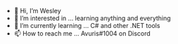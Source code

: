 - 👋 Hi, I’m Wesley
- 👀 I’m interested in ... learning anything and everything
- 🌱 I’m currently learning ... C# and other .NET tools
- 📫 How to reach me ... Avuris#1004 on Discord

<!---
Avuris/Avuris is a ✨ special ✨ repository because its `README.md` (this file) appears on your GitHub profile.
You can click the Preview link to take a look at your changes.
--->
